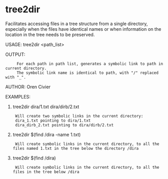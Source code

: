 # tree2dir
Facilitates accessing files in a tree structure from a single directory, especially when the files have identical names or when information on the location in the tree needs to be preserved.

USAGE: tree2dir <path_list>

OUTPUT:  

         For each path in path list, generates a symbolic link to path in current directory.
         The symbolic link name is identical to path, with "/" replaced with "_".
        
AUTHOR:   Oren Civier 
       
EXAMPLES: 

1) tree2dir dira/1.txt dira/dirb/2.txt

        Will create two symbolic links in the current directory:
        dira_1.txt pointing to dira/1.txt
        dira_dirb_2.txt pointing to dira/dirb/2.txt

2) tree2dir $(find /dira -name 1.txt)

        Will create symbolic links in the current directory, to all the files named 1.txt in the tree below the directory /dira

3) tree2dir $(find /dira)

        Will create symbolic links in the current directory, to all the files in the tree below /dira
